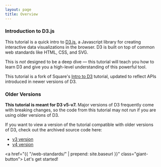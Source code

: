 ```yaml
---
layout: page
title: Overview
---
```


### Introduction to D3.js

This tutorial is a quick intro to [D3.js](http://d3js.org/), a Javascript
library for creating interactive data visualizations in the browser. D3 is built on top of
common web standards like HTML, CSS, and SVG.

This is _not_ designed to be a deep dive — this tutorial will teach you how to learn
D3 and give you a high-level understanding of this powerful tool.

This tutorial is a fork of Square's [Intro to D3](https://square.github.io/intro-to-d3/) tutorial, updated to reflect APIs introduced in newer versions of D3. 

### Older Versions

**This tutorial is meant for D3 v5-v7.** Major versions of D3 frequently come with breaking changes, so the code from this tutorial may not run if you are using older versions of D3. 

If you want to view a version of the tutorial compatible with older versions of D3, check out the archived source code here:
- [v3 version][archive-v3]
- [v4 version][archive-v4]

<a href="{{ "/web-standards/" | prepend: site.baseurl }}" class="giant-button">
  Let's get started!
</a>

[archive-v3]: https://github.com/square/intro-to-d3/releases/tag/archive-v3
[archive-v4]: https://github.com/yangdanny97/intro-to-d3/releases/tag/archive-v4
